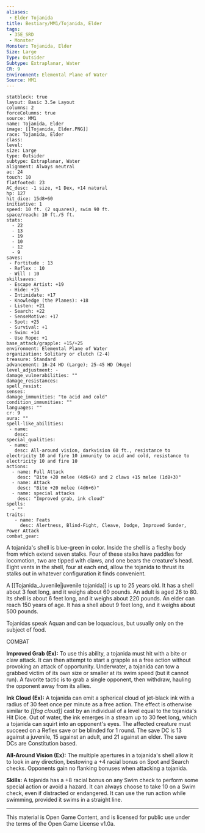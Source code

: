 ```yaml
---
aliases:
 - Elder Tojanida
title: Bestiary/MM1/Tojanida, Elder
tags: 
 - 35E_SRD
 - Monster
Monster: Tojanida, Elder
Size: Large
Type: Outsider
Subtype: Extraplanar, Water
CR: 9
Environnent: Elemental Plane of Water
Source: MM1
---
```


```statblock
statblock: true
layout: Basic 3.5e Layout
columns: 2
forceColumns: true
source: MM1 
name: Tojanida, Elder
image: [[Tojanida, Elder.PNG]]
race: Tojanida, Elder
class: 
level: 
size: Large
type: Outsider
subtype: Extraplanar, Water
alignment: Always neutral
ac: 24
touch: 10
flatfooted: 23
AC_desc: -1 size, +1 Dex, +14 natural
hp: 127
hit_dice: 15d8+60
initiative: 1
speed: 10 ft. (2 squares), swim 90 ft.
space/reach: 10 ft./5 ft.
stats:
  - 22
  - 13
  - 19
  - 10
  - 12
  - 9
saves:
 - Fortitude : 13
 - Reflex : 10
 - Will : 10
skillsaves:
 - Escape Artist: +19
 - Hide: +15
 - Intimidate: +17
 - Knowledge (the Planes): +18
 - Listen: +21
 - Search: +22
 - SenseMotive: +17
 - Spot: +25
 - Survival: +1
 - Swim: +14
 - Use Rope: +1
base_attack/grapple: +15/+25
environment: Elemental Plane of Water
organization: Solitary or clutch (2-4)
treasure: Standard
advancement: 16-24 HD (Large); 25-45 HD (Huge)
level_adjustment: -
damage_vulnerabilities: ""
damage_resistances: 
spell_resist: 
senses: 
damage_immunities: "to acid and cold"
condition_immunities: ""
languages: ""
cr: 9
aura: ""
spell-like_abilities:
 - name: 
   desc: 
special_qualities:
 - name:
   desc: All-around vision, darkvision 60 ft., resistance to electricity 10 and fire 10 immunity to acid and cold, resistance to electricity 10 and fire 10
actions:
  - name: Full Attack
    desc: "Bite +20 melee (4d6+6) and 2 claws +15 melee (1d8+3)"
  - name: Attack
    desc: "Bite +20 melee (4d6+6)"
  - name: special attacks
    desc: "Improved grab, ink cloud"
spells:
  - ""
traits:
   - name: Feats
     desc: Alertness, Blind-Fight, Cleave, Dodge, Improved Sunder, Power Attack
combat_gear:  
```


A tojanida's shell is blue-green in color. Inside the shell is a fleshy body from which extend seven stalks. Four of these stalks have paddles for locomotion, two are tipped with claws, and one bears the creature's head. Eight vents in the shell, four at each end, allow the tojanida to thrust its stalks out in whatever configuration it finds convenient.

A [[Tojanida_Juvenile|juvenile tojanida]] is up to 25 years old. It has a shell about 3 feet long, and it weighs about 60 pounds. An adult is aged 26 to 80. Its shell is about 6 feet long, and it weighs about 220 pounds. An elder can reach 150 years of age. It has a shell about 9 feet long, and it weighs about 500 pounds.

Tojanidas speak Aquan and can be loquacious, but usually only on the subject of food.

COMBAT


**Improved Grab (Ex):** To use this ability, a tojanida must hit with a bite or claw attack. It can then attempt to start a grapple as a free action without provoking an attack of opportunity. Underwater, a tojanida can tow a grabbed victim of its own size or smaller at its swim speed (but it cannot run). A favorite tactic is to grab a single opponent, then withdraw, hauling the opponent away from its allies.


**Ink Cloud (Ex):** A tojanida can emit a spherical cloud of jet-black ink with a radius of 30 feet once per minute as a free action. The effect is otherwise similar to *[[fog cloud]]* cast by an individual of a level equal to the tojanida's Hit Dice. Out of water, the ink emerges in a stream up to 30 feet long, which a tojanida can squirt into an opponent's eyes. The affected creature must succeed on a Reflex save or be blinded for 1 round. The save DC is 13 against a juvenile, 15 against an adult, and 21 against an elder. The save DCs are Constitution based.


**All-Around Vision (Ex):** The multiple apertures in a tojanida's shell allow it to look in any direction, bestowing a +4 racial bonus on Spot and Search checks. Opponents gain no flanking bonuses when attacking a tojanida.


**Skills:** A tojanida has a +8 racial bonus on any Swim check to perform some special action or avoid a hazard. It can always choose to take 10 on a Swim check, even if distracted or endangered. It can use the run action while swimming, provided it swims in a straight line.

---

This material is Open Game Content, and is licensed for public use under the terms of the Open Game License v1.0a.

